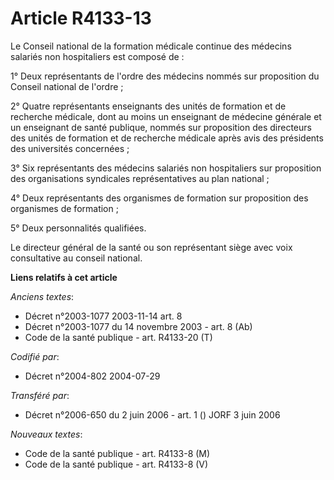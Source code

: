# Article R4133-13

Le Conseil national de la formation médicale continue des médecins salariés non hospitaliers est composé de :

1° Deux représentants de l'ordre des médecins nommés sur proposition du Conseil national de l'ordre ;

2° Quatre représentants enseignants des unités de formation et de recherche médicale, dont au moins un enseignant de médecine
générale et un enseignant de santé publique, nommés sur proposition des directeurs des unités de formation et de recherche
médicale après avis des présidents des universités concernées ;

3° Six représentants des médecins salariés non hospitaliers sur proposition des organisations syndicales représentatives au
plan national ;

4° Deux représentants des organismes de formation sur proposition des organismes de formation ;

5° Deux personnalités qualifiées.

Le directeur général de la santé ou son représentant siège avec voix consultative au conseil national.

**Liens relatifs à cet article**

_Anciens textes_:

  - Décret n°2003-1077 2003-11-14 art. 8
  - Décret n°2003-1077 du 14 novembre 2003 - art. 8 (Ab)
  - Code de la santé publique - art. R4133-20 (T)

_Codifié par_:

  - Décret n°2004-802 2004-07-29

_Transféré par_:

  - Décret n°2006-650 du 2 juin 2006 - art. 1 () JORF 3 juin 2006

_Nouveaux textes_:

  - Code de la santé publique - art. R4133-8 (M)
  - Code de la santé publique - art. R4133-8 (V)
